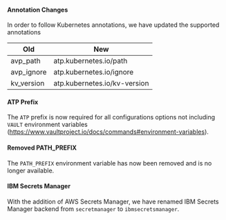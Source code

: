 #### Annotation Changes
In order to follow Kubernetes annotations, we have updated the supported annotations

| Old        | New |
| ---------- | ----------- |
| avp_path   | atp.kubernetes.io/path  |
| avp_ignore | atp.kubernetes.io/ignore |
| kv_version | atp.kubernetes.io/kv-version |

#### ATP Prefix
The `ATP` prefix is now required for all configurations options not including `VAULT` environment variables (https://www.vaultproject.io/docs/commands#environment-variables).

#### Removed PATH_PREFIX
The `PATH_PREFIX` environment variable has now been removed and is no longer available.

#### IBM Secrets Manager
With the addition of AWS Secrets Manager, we have renamed IBM Secrets Manager backend from `secretmanager` to `ibmsecretsmanager`.
